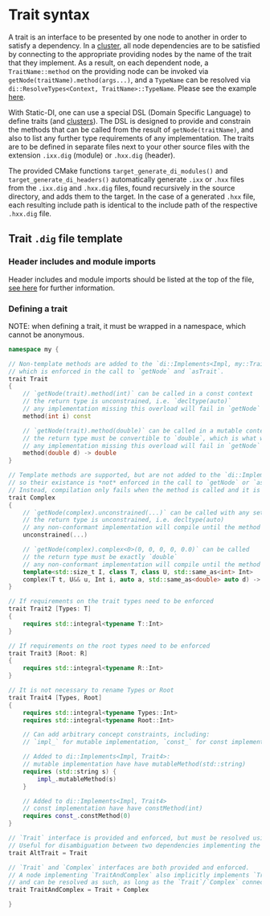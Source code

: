 # Trait syntax

A trait is an interface to be presented by one node to another in order to satisfy a dependency. In a [cluster](cluster-syntax.md), all node dependencies are to be satisfied by connecting to the appropriate providing nodes by the name of the trait that they implement. As a result, on each dependent node, a `TraitName::method` on the providing node can be invoked via `getNode(traitName).method(args...)`, and a `TypeName` can be resolved via `di::ResolveTypes<Context, TraitName>::TypeName`. Please see the example [here](modules-example.md#sessionsixx).

With Static-DI, one can use a special DSL (Domain Specific Language) to define traits (and [clusters](cluster-syntax.md)). The DSL is designed to provide and constrain the methods that can be called from the result of `getNode(traitName)`, and also to list any further type requirements of any implementation. The traits are to be defined in separate files next to your other source files with the extension `.ixx.dig` (module) or `.hxx.dig` (header).

The provided CMake functions `target_generate_di_modules()` and `target_generate_di_headers()` automatically generate `.ixx` or `.hxx` files from the `.ixx.dig` and `.hxx.dig` files, found recursively in the source directory, and adds them to the target. In the case of a generated `.hxx` file, each resulting include path is identical to the include path of the respective `.hxx.dig` file.

## Trait `.dig` file template

### Header includes and module imports

Header includes and module imports should be listed at the top of the file, [see here](dig-headers.md) for further information.

### Defining a trait

NOTE: when defining a trait, it must be wrapped in a namespace, which cannot be anonymous.

```cpp
namespace my {

// Non-template methods are added to the `di::Implements<Impl, my::Trait>` concept,
// which is enforced in the call to `getNode` and `asTrait`.
trait Trait
{
    // `getNode(trait).method(int)` can be called in a const context
    // the return type is unconstrained, i.e. `decltype(auto)`
    // any implementation missing this overload will fail in `getNode`
    method(int i) const

    // `getNode(trait).method(double)` can be called in a mutable context
    // the return type must be convertible to `double`, which is what will be returned
    // any implementation missing this overload will fail in `getNode`
    method(double d) -> double
}

// Template methods are supported, but are not added to the `di::Implements<Impl, my::Complex>` concept,
// so their existance is *not* enforced in the call to `getNode` or `asTrait`.
// Instead, compilation only fails when the method is called and it is not implemented or conforming.
trait Complex
{
    // `getNode(complex).unconstrained(...)` can be called with any set of arguments
    // the return type is unconstrained, i.e. decltype(auto)
    // any non-conformant implementation will compile until the method is called
    unconstrained(...)

    // `getNode(complex).complex<0>(0, 0, 0, 0, 0.0)` can be called
    // the return type must be exactly `double`
    // any non-conformant implementation will compile until the method is called
    template<std::size_t I, class T, class U, std::same_as<int> Int>
    complex(T t, U&& u, Int i, auto a, std::same_as<double> auto d) -> std::same_as<double>
}

// If requirements on the trait types need to be enforced
trait Trait2 [Types: T]
{
    requires std::integral<typename T::Int>
}

// If requirements on the root types need to be enforced
trait Trait3 [Root: R]
{
    requires std::integral<typename R::Int>
}

// It is not necessary to rename Types or Root
trait Trait4 [Types, Root]
{
    requires std::integral<typename Types::Int>
    requires std::integral<typename Root::Int>

    // Can add arbitrary concept constraints, including:
    // `impl_` for mutable implementation, `const_` for const implementation

    // Added to di::Implements<Impl, Trait4>:
    // mutable implementation have have mutableMethod(std::string)
    requires (std::string s) {
        impl_.mutableMethod(s)
    }

    // Added to di::Implements<Impl, Trait4>
    // const implementation have have constMethod(int)
    requires const_.constMethod(0)
}

// `Trait` interface is provided and enforced, but must be resolved using name `AltTrait`.
// Useful for disambiguation between two dependencies implementing the same trait.
trait AltTrait = Trait

// `Trait` and `Complex` interfaces are both provided and enforced.
// A node implementing `TraitAndComplex` also implicitly implements `Trait` and `Complex`
// and can be resolved as such, as long as the `Trait`/`Complex` connection exists between nodes.
trait TraitAndComplex = Trait + Complex

}
```
